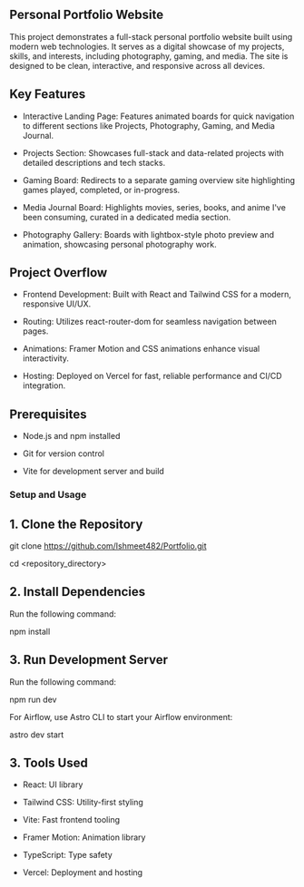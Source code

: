 
## Personal Portfolio Website

This project demonstrates a full-stack personal portfolio website built using modern web technologies. It serves as a digital showcase of my projects, skills, and interests, including photography, gaming, and media. The site is designed to be clean, interactive, and responsive across all devices.

## Key Features

* Interactive Landing Page: Features animated boards for quick navigation to different sections like Projects, Photography, Gaming, and Media Journal.
* Projects Section: Showcases full-stack and data-related projects with detailed descriptions and tech stacks.

* Gaming Board: Redirects to a separate gaming overview site highlighting games played, completed, or in-progress.

* Media Journal Board: Highlights movies, series, books, and anime I've been consuming, curated in a dedicated media section.

* Photography Gallery: Boards with lightbox-style photo preview and animation, showcasing personal photography work.

## Project Overflow

* Frontend Development: Built with React and Tailwind CSS for a modern, responsive UI/UX.

* Routing: Utilizes react-router-dom for seamless navigation between pages.

* Animations: Framer Motion and CSS animations enhance visual interactivity.

* Hosting: Deployed on Vercel for fast, reliable performance and CI/CD integration.

## Prerequisites

* Node.js and npm installed

* Git for version control

* Vite for development server and build

### Setup and Usage

## 1. Clone the Repository

git clone https://github.com/Ishmeet482/Portfolio.git


cd <repository_directory>

## 2. Install Dependencies

Run the following command:

npm install

## 3. Run Development Server

Run the following command:

npm run dev


For Airflow, use Astro CLI to start your Airflow environment:

astro dev start


## 3. Tools Used

* React: UI library

* Tailwind CSS: Utility-first styling

* Vite: Fast frontend tooling

* Framer Motion: Animation library

* TypeScript: Type safety

* Vercel: Deployment and hosting


